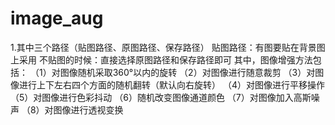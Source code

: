 # image_aug
1.其中三个路径（贴图路径、原图路径、保存路径）
贴图路径：有图要贴在背景图上采用
不贴图的时候：直接选择原图路径和保存路径即可
其中，图像增强方法包括：
（1）对图像随机采取360°以内的旋转
（2）对图像进行随意裁剪
（3）对图像进行上下左右四个方面的随机翻转（默认向右旋转）
（4）对图像进行平移操作
（5）对图像进行色彩抖动
（6）随机改变图像通道颜色
（7）对图像加入高斯噪声
（8）对图像进行透视变换
